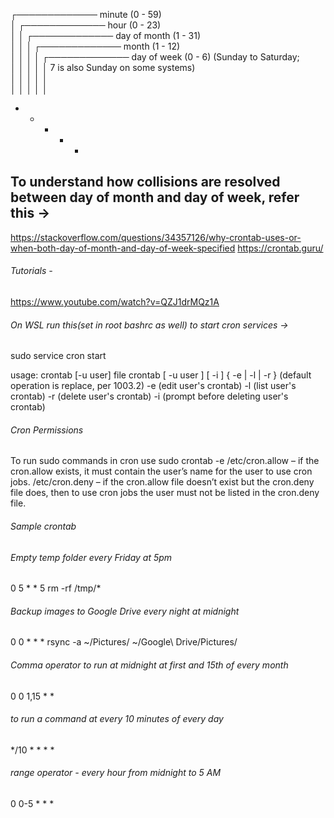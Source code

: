 ┌───────────── minute (0 - 59) <br/> 
│ ┌───────────── hour (0 - 23) <br/>
│ │ ┌───────────── day of month (1 - 31) <br/>
│ │ │ ┌───────────── month (1 - 12) <br/>
│ │ │ │ ┌───────────── day of week (0 - 6) (Sunday to Saturday; <br/>
│ │ │ │ │                                      7 is also Sunday on some systems) <br/>
│ │ │ │ │<br/>
│ │ │ │ │<br/>
* * * * * <command>

## To understand how collisions are resolved between day of month and day of week, refer this -> 
https://stackoverflow.com/questions/34357126/why-crontab-uses-or-when-both-day-of-month-and-day-of-week-specified
https://crontab.guru/

###### Tutorials - 
https://www.youtube.com/watch?v=QZJ1drMQz1A


###### On WSL run this(set in root bashrc as well) to start cron services ->
sudo service cron start

usage:  crontab [-u user] file
        crontab [ -u user ] [ -i ] { -e | -l | -r }
                (default operation is replace, per 1003.2)
        -e      (edit user's crontab)
        -l      (list user's crontab)
        -r      (delete user's crontab)
        -i      (prompt before deleting user's crontab)


###### Cron Permissions 
 To run sudo commands in cron
 use sudo crontab -e
 /etc/cron.allow – if the cron.allow exists, it must contain the user’s name for the user to use cron jobs.
 /etc/cron.deny – if the cron.allow file doesn’t exist but the cron.deny file does, then to use cron jobs the user must not be listed in the cron.deny file.

###### Sample crontab

###### Empty temp folder every Friday at 5pm
0 5 * * 5 rm -rf /tmp/*

###### Backup images to Google Drive every night at midnight
0 0 * * * rsync -a ~/Pictures/ ~/Google\ Drive/Pictures/

###### Comma operator to run at midnight at first and 15th of every month
0 0 1,15 * * <command>

###### to run a command at every 10 minutes of every day
*/10 * * * * <command>

###### range operator - every hour from midnight to 5 AM
0 0-5 * * * <command>


